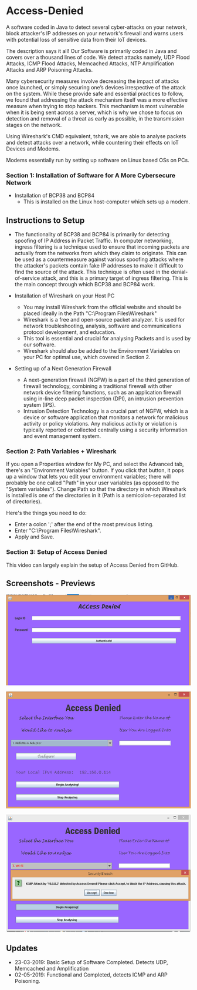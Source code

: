# Access-Denied

A software coded in Java to detect several cyber-attacks on your network, block attacker's IP addresses on your network's firewall
and warns users with potential loss of sensitive data from their IoT devices.

The description says it all! Our Software is primarily coded in Java and covers over a thousand lines of code. We detect attacks
namely, UDP Flood Attacks, ICMP Flood Attacks, Memcached Attacks, NTP Amplification Attacks and ARP Poisoning Attacks.

Many cybersecurity measures involve decreasing the impact of attacks once launched, or simply securing one’s devices irrespective of the attack on the system. While
these provide safe and essential practices to follow, we found that addressing the attack mechanism itself was a more effective measure
when trying to stop hackers. This mechanism is most vulnerable when it is being sent across a server, which is why we chose to focus on
detection and removal of a threat as early as possible, in the transmission stages on the network.

Using Wireshark's CMD equivalent, tshark, we are able to analyse packets and detect attacks over a network, 
while countering their effects on IoT Devices and Modems.

Modems essentially run by setting up software on Linux based OSs on PCs.
### Section 1: Installation of Software for A More Cybersecure Network
* Installation of BCP38 and BCP84 
  * This is installed on the Linux host-computer which sets up a modem.

## Instructions to Setup
  * The functionality of BCP38 and BCP84 is primarily for detecting spoofing of IP Address in Packet Traffic. In computer networking, ingress filtering is a technique used to ensure that incoming packets are actually from the networks from which they claim to originate. This can be used as a countermeasure against various spoofing attacks where the attacker's packets contain fake IP addresses to make it difficult to find the source of the attack. This technique is often used in the denial-of-service attack, and this is a primary target of ingress filtering. This is the main concept through which BCP38 and BCP84 work.

* Installation of Wireshark on your Host PC
  * You may install Wireshark from the official website and should be placed ideally in the Path "C:\Program Files\Wireshark"
  * Wireshark is a free and open-source packet analyzer. It is used for network troubleshooting, analysis, software and communications protocol development, and education.
  * This tool is essential and crucial for analysing Packets and is used by our software.
  * Wireshark should also be added to the Environment Variables on your PC for optimal use, which covered in Section 2.
  
* Setting up of a Next Generation Firewall
  * A next-generation firewall (NGFW) is a part of the third generation of firewall technology, combining a traditional firewall with other network device filtering functions, such as an application firewall using in-line deep packet inspection (DPI), an intrusion prevention system (IPS).
  * Intrusion Detection Technology is a crucial part of NGFW, which is a device or software application that monitors a network for malicious activity or policy violations. Any malicious activity or violation is typically reported or collected centrally using a security information and event management system.
  
### Section 2: Path Variables + Wireshark
If you open a Properties window for My PC, and select the Advanced tab, there's an "Environment Variables" button. If you click that button, it pops up a window that lets you edit your environment variables; there will probably be one called "Path" in your user variables (as opposed to the "System variables"). Change Path so that the directory in which Wireshark is installed is one of the directories in it (Path is a semicolon-separated list of directories).
 
Here's the things you need to do:

* Enter a colon ';' after the end of the most previous listing. 
* Enter "C:\Program Files\Wireshark".
* Apply and Save.

### Section 3: Setup of Access Denied
This video can largely explain the setup of Access Denied from GitHub. 





## Screenshots - Previews 
![Login Screen](https://github.com/Advik007/Access-Denied/blob/master/Screenshot%20(152).png)

![Main GUI](https://github.com/Advik007/Access-Denied/blob/master/Screenshot%20(170).png)

![Alert!](https://github.com/Advik007/Access-Denied/blob/master/Screenshot%20(160).png)

## Updates
* 23-03-2019: Basic Setup of Software Completed. Detects UDP, Memcached and Amplification
* 02-05-2019: Functional and Completed, detects ICMP and ARP Poisoning.
 
